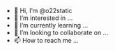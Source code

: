 - 👋 Hi, I’m @o22static
- 👀 I’m interested in ...
- 🌱 I’m currently learning ...
- 💞️ I’m looking to collaborate on ...
- 📫 How to reach me ...

<!---
o22static/o22static is a ✨ special ✨ repository because its `README.md` (this file) appears on your GitHub profile.
You can click the Preview link to take a look at your changes.
--->
